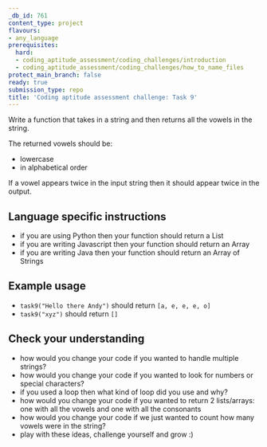 ```yaml
---
_db_id: 761
content_type: project
flavours:
- any_language
prerequisites:
  hard:
  - coding_aptitude_assessment/coding_challenges/introduction
  - coding_aptitude_assessment/coding_challenges/how_to_name_files
protect_main_branch: false
ready: true
submission_type: repo
title: 'Coding aptitude assessment challenge: Task 9'
---
```


Write a function that takes in a string and then returns all the vowels in the string.

The returned vowels should be:

- lowercase
- in alphabetical order

If a vowel appears twice in the input string then it should appear twice in the output.

## Language specific instructions

- if you are using Python then your function should return a List 
- if you are writing Javascript then your function should return an Array
- if you are writing Java then your function should return an Array of Strings

## Example usage

- `task9("Hello there Andy")` should return `[a, e, e, e, o]`
- `task9("xyz")` should return `[]`

## Check your understanding

- how would you change your code if you wanted to handle multiple strings?
- how would you change your code if you wanted to look for numbers or special characters?
- if you used a loop then what kind of loop did you use and why?
- how would you change your code if you wanted to return 2 lists/arrays: one with all the vowels and one with all the consonants
- how would you change your code if we just wanted to count how many vowels were in the string?
- play with these ideas, challenge yourself and grow :)
